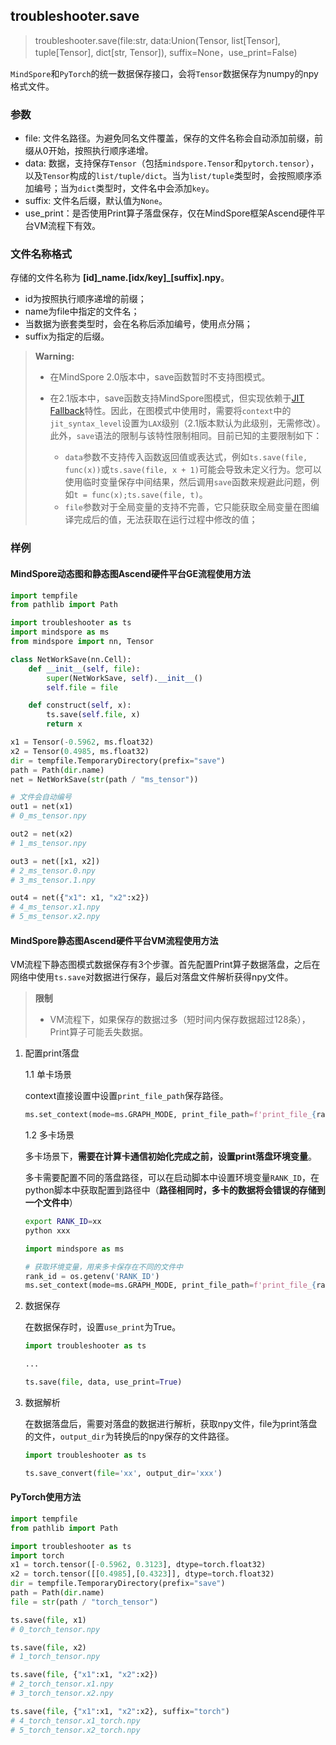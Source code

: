 ## troubleshooter.save
>
> troubleshooter.save(file:str, data:Union(Tensor, list[Tensor], tuple[Tensor], dict[str, Tensor]), suffix=None，use_print=False)

`MindSpore`和`PyTorch`的统一数据保存接口，会将`Tensor`数据保存为numpy的npy格式文件。

### 参数

- file: 文件名路径。为避免同名文件覆盖，保存的文件名称会自动添加前缀，前缀从0开始，按照执行顺序递增。
- data: 数据，支持保存`Tensor`（包括`mindspore.Tensor`和`pytorch.tensor`），以及`Tensor`构成的`list/tuple/dict`。当为`list/tuple`类型时，会按照顺序添加编号；当为`dict`类型时，文件名中会添加`key`。
- suffix: 文件名后缀，默认值为`None`。
- use_print：是否使用Print算子落盘保存，仅在MindSpore框架Ascend硬件平台VM流程下有效。

### 文件名称格式

存储的文件名称为 **[id]\_name\.[idx/key]\_[suffix].npy**。
- id为按照执行顺序递增的前缀；
- name为file中指定的文件名；
- 当数据为嵌套类型时，会在名称后添加编号，使用点分隔；
- suffix为指定的后缀。

> **Warning:**
>
> - 在MindSpore 2.0版本中，save函数暂时不支持图模式。
>
> - 在2.1版本中，save函数支持MindSpore图模式，但实现依赖于[JIT Fallback](https://mindspore.cn/docs/zh-CN/master/design/dynamic_graph_and_static_graph.html#jit-fallback)特性。因此，在图模式中使用时，需要将`context`中的`jit_syntax_level`设置为`LAX`级别（2.1版本默认为此级别，无需修改）。此外，`save`语法的限制与该特性限制相同。目前已知的主要限制如下：
>   - `data`参数不支持传入函数返回值或表达式，例如`ts.save(file, func(x))`或`ts.save(file, x + 1)`可能会导致未定义行为。您可以使用临时变量保存中间结果，然后调用`save`函数来规避此问题，例如`t = func(x);ts.save(file, t)`。
>   - `file`参数对于全局变量的支持不完善，它只能获取全局变量在图编译完成后的值，无法获取在运行过程中修改的值；

### 样例

#### MindSpore动态图和静态图Ascend硬件平台GE流程使用方法

```python
import tempfile
from pathlib import Path

import troubleshooter as ts
import mindspore as ms
from mindspore import nn, Tensor

class NetWorkSave(nn.Cell):
    def __init__(self, file):
        super(NetWorkSave, self).__init__()
        self.file = file

    def construct(self, x):
        ts.save(self.file, x)
        return x

x1 = Tensor(-0.5962, ms.float32)
x2 = Tensor(0.4985, ms.float32)
dir = tempfile.TemporaryDirectory(prefix="save")
path = Path(dir.name)
net = NetWorkSave(str(path / "ms_tensor"))

# 文件会自动编号
out1 = net(x1)
# 0_ms_tensor.npy

out2 = net(x2)
# 1_ms_tensor.npy

out3 = net([x1, x2])
# 2_ms_tensor.0.npy
# 3_ms_tensor.1.npy

out4 = net({"x1": x1, "x2":x2})
# 4_ms_tensor.x1.npy
# 5_ms_tensor.x2.npy
```

#### MindSpore静态图Ascend硬件平台VM流程使用方法

VM流程下静态图模式数据保存有3个步骤。首先配置Print算子数据落盘，之后在网络中使用`ts.save`对数据进行保存，最后对落盘文件解析获得npy文件。

> **限制**
>
> - VM流程下，如果保存的数据过多（短时间内保存数据超过128条），Print算子可能丢失数据。

1. 配置print落盘

    1.1 单卡场景

    context直接设置中设置`print_file_path`保存路径。

    ```python
    ms.set_context(mode=ms.GRAPH_MODE, print_file_path=f'print_file_{rank_id}')
    ```

    1.2 多卡场景

    多卡场景下，**需要在计算卡通信初始化完成之前，设置print落盘环境变量**。

    多卡需要配置不同的落盘路径，可以在启动脚本中设置环境变量`RANK_ID`，在python脚本中获取配置到路径中（**路径相同时，多卡的数据将会错误的存储到一个文件中**）

    ```bash
    export RANK_ID=xx
    python xxx
    ```

    ```python
    import mindspore as ms
    
    # 获取环境变量，用来多卡保存在不同的文件中
    rank_id = os.getenv('RANK_ID')
    ms.set_context(mode=ms.GRAPH_MODE, print_file_path=f'print_file_{rank_id}')
    ```

2. 数据保存

    在数据保存时，设置`use_print`为True。

    ```python
    import troubleshooter as ts
    
    ...
    
    ts.save(file, data, use_print=True)
    ```

3. 数据解析

    在数据落盘后，需要对落盘的数据进行解析，获取npy文件，file为print落盘的文件，`output_dir`为转换后的npy保存的文件路径。

    ```python
    import troubleshooter as ts
    
    ts.save_convert(file='xx', output_dir='xxx')
    ```

#### PyTorch使用方法

```python
import tempfile
from pathlib import Path

import troubleshooter as ts
import torch
x1 = torch.tensor([-0.5962, 0.3123], dtype=torch.float32)
x2 = torch.tensor([[0.4985],[0.4323]], dtype=torch.float32)
dir = tempfile.TemporaryDirectory(prefix="save")
path = Path(dir.name)
file = str(path / "torch_tensor")

ts.save(file, x1)
# 0_torch_tensor.npy

ts.save(file, x2)
# 1_torch_tensor.npy

ts.save(file, {"x1":x1, "x2":x2})
# 2_torch_tensor.x1.npy
# 3_torch_tensor.x2.npy

ts.save(file, {"x1":x1, "x2":x2}, suffix="torch")
# 4_torch_tensor.x1_torch.npy
# 5_torch_tensor.x2_torch.npy
```
